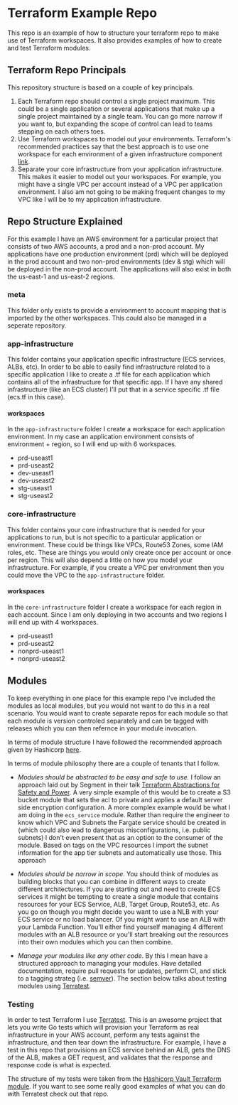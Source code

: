 # Terraform Example Repo

This repo is an example of how to structure your terraform repo to make
use of Terraform workspaces. It also provides examples of how to create
and test Terraform modules.

## Terraform Repo Principals

This repository structure is based on a couple of key principals.

1. Each Terraform repo should control a single project maximum. This could be a single application
or several applications that make up a single project maintained by a single team. You can go
more narrow if you want to, but expanding the scope of control can lead to teams stepping on
each others toes.
2. Use Terraform workspaces to model out your environments. Terraform's recommended practices say that
the best approach is to use one workspace for each environment of a given infrastructure component [link](https://www.terraform.io/docs/cloud/guides/recommended-practices/part1.html#the-recommended-terraform-workspace-structure).
3. Separate your core infrastructure from your application infrastructure. This makes it easier to model out your workspaces.
For example, you might have a single VPC per account instead of a VPC per application environment. I also am not going to be making frequent
changes to my VPC like I will be to my application infrastructure.

## Repo Structure Explained

For this example I have an AWS environment for a particular project that consists of two AWS accounts, a prod and a non-prod account. My applications have one production
environment (prd) which will be deployed in the prod account and two non-prod environments (dev & stg) which will be deployed in the non-prod account. The applications will
also exist in both the us-east-1 and us-east-2 regions.

### meta

This folder only exists to provide a environment to account mapping that is imported by the other workspaces. This could also be managed in a seperate repository.

### app-infrastructure

This folder contains your application specific infrastructure (ECS services, ALBs, etc). In order to be able to easily find
infrastructure related to a specific application I like to create a .tf file for each application which contains all of the infrastructure for that
specific app. If I have any shared infrastructure (like an ECS cluster) I'll put that in a service specific .tf file (ecs.tf in this case).

#### workspaces

In the `app-infrastructure` folder I create a workspace for each application environment. In my case an application environment consists of environment + region, so I will end up with
6 workspaces.

- prd-useast1
- prd-useast2
- dev-useast1
- dev-useast2
- stg-useast1
- stg-useast2

### core-infrastructure

This folder contains your core infrastructure that is needed for your applications to run, but is not specific to a particular application or environment. These could be
things like VPCs, Route53 Zones, some IAM roles, etc. These are things you would only create once per account or once per region. This will also depend a little on how you
model your infrastructure. For example, if you create a VPC per environment then you could move the VPC to the `app-infrastructure` folder.

#### workspaces

In the `core-infrastructure` folder I create a workspace for each region in each account. Since I am only deploying in two accounts and two regions I will end up with 4 workspaces.

- prd-useast1
- prd-useast2
- nonprd-useast1
- nonprd-useast2

## Modules

To keep everything in one place for this example repo I've included the modules as local modules, but you would not want to do this
in a real scenario. You would want to create separate repos for each module so that each module is version controled separately
and can be tagged with releases which you can then refernce in your module invocation.

In terms of module structure I have followed the recommended approach given by Hashicorp [here](https://www.terraform.io/docs/modules/index.html).

In terms of module philosophy there are a couple of tenants that I follow.

- _Modules should be abstracted to be easy and safe to use._ I follow an approach laid out by Segment in their talk [Terraform Abstractions for Safety and Power](https://youtu.be/IeweKUdHJc4). A very simple example of this would be to create a S3 bucket module
that sets the acl to private and applies a default server side encryption configuration. A more complex example would be what I am doing in the `ecs_service` module.
Rather than require the engineer to know which VPC and Subnets the Fargate service should be created in (which could also lead to dangerous misconfigurations, i.e. public subnets) I don't even present that as an option to the consumer of the module. Based on tags on the VPC resources I import the subnet information for the app
tier subnets and automatically use those. This approach 

- _Modules should be narrow in scope_. You should think of modules as building blocks that you can combine in different ways to create different architectures. If
you are starting out and need to create ECS services it might be tempting to create a single module that contains resources for your ECS Service, ALB, Target Group, Route53, etc. As you go on though you might decide you want to use a NLB with your ECS service or no load balancer. Of you might want to use an ALB with your Lambda
Function. You'll either find yourself managing 4 different modules with an ALB resource or you'll start breaking out the resources into their own modules which you can then combine.

- _Manage your modules like any other code_. By this I mean have a structured approach to managing your modules. Have detailed documentation, require pull requests
for updates, perform CI, and stick to a tagging strateg (i.e. [semver](https://semver.org/)). The section below talks about testing modules using [Terratest](https://github.com/gruntwork-io/terratest).

### Testing

In order to test Terraform I use [Terratest](https://github.com/gruntwork-io/terratest). This is an awesome project that lets you write Go tests which will provision your Terraform as real infrastructure in your AWS account, perform any tests against the infrastructure, and then tear down the infrastructure. For example, I
have a test in this repo that provisions an ECS service behind an ALB, gets the DNS of the ALB, makes a GET request, and validates that the response and response
code is what is expected.

The structure of my tests were taken from the [Hashicorp Vault Terraform module](https://github.com/hashicorp/terraform-aws-vault/tree/master/test). If you want to
see some really good examples of what you can do with Terratest check out that repo.
